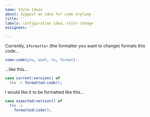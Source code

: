 ```yaml
---
name: Style Ideas
about: Suggest an idea for code styling
title: ''
labels: configuration idea, style change
assignees: ''

---
```


Currently, `$formatter` (the formatter you want to change) formats this code…

```erlang
some:code(you, want, to, format).
```

…like this…

```erlang
case current:version() of
  the -> formatted:code();
```

I would like it to be formatted like this…

```erlang
case expected:version() of
  the ->
    formatted:code();
```
